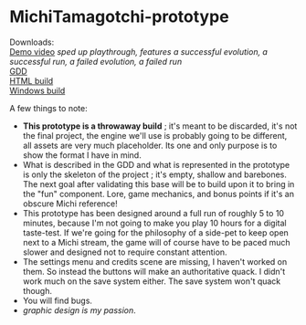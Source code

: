 # MichiTamagotchi-prototype
Downloads:  
[Demo video](https://github.com/kopprfields/MichiTamagotchi-prototype/releases/download/prototype/demo_video.mp4) *sped up playthrough, features a successful evolution, a successful run, a failed evolution, a failed run*  
[GDD](https://github.com/kopprfields/MichiTamagotchi-prototype/releases/download/prototype/Michi.Tamagotchi.-.GDD.pdf)  
[HTML build](https://github.com/kopprfields/MichiTamagotchi-prototype/releases/download/prototype/prototype_build_HTML.zip)  
[Windows build](https://github.com/kopprfields/MichiTamagotchi-prototype/releases/download/prototype/prototype_build_Windows.zip)

A few things to note:
- **This prototype is a throwaway build** ; it's meant to be discarded, it's not the final project, the engine we'll use is probably going to be different, all assets are very much placeholder. Its one and only purpose is to show the format I have in mind.
- What is described in the GDD and what is represented in the prototype is only the skeleton of the project ; it's empty, shallow and barebones. The next goal after validating this base will be to build upon it to bring in the "fun" component. Lore, game mechanics, and bonus points if it's an obscure Michi reference!
- This prototype has been designed around a full run of roughly 5 to 10 minutes, because I'm not going to make you play 10 hours for a digital taste-test. If we're going for the philosophy of a side-pet to keep open next to a Michi stream, the game will of course have to be paced much slower and designed not to require constant attention.
- The settings menu and credits scene are missing, I haven't worked on them. So instead the buttons will make an authoritative quack. I didn't work much on the save system either. The save system won't quack though.
- You will find bugs.
- *graphic design is my passion*.
